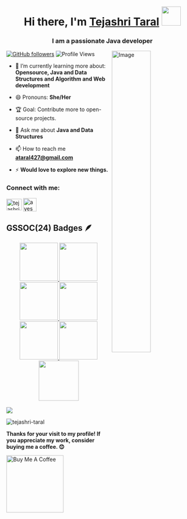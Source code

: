 <h1 align="center"> Hi there, I'm <a href="https://www.linkedin.com/in/tejashri-taral-5006a82a0/">Tejashri Taral</a> <img src="https://github.com/Anmol-Baranwal/Cool-GIFs-For-GitHub/assets/74038190/7bb1e704-6026-48f9-8435-2f4d40101348" height="50" />

<h3 align="center">I am a passionate Java developer</h3>
<picture>
  <img src="https://user-images.githubusercontent.com/74038190/221352975-94759904-aa4c-4032-a8ab-b546efb9c478.gif" align="right" width="45%" alt="Image">
</picture>

  [![GitHub followers](https://img.shields.io/github/followers/Tejashri-Taral?label=Follow&style=social)](https://github.com/Tejashri-Taral)
  ![Profile Views](https://komarev.com/ghpvc/?username=Tejashri-Taral&color=blue)

- 🌱 I’m currently learning more about: **Opensource, Java and Data Structures and Algorithm and Web development**

- 😄 Pronouns: **She/Her**

- 🏆 Goal: Contribute more to open-source projects.

- 💬 Ask me about **Java and Data Structures**

- 📫 How to reach me **ataral427@gmail.com**

- ⚡ **Would love to explore new things.**

<h3 align="left">Connect with me: </h3>
<p align="left">
<a href="https://www.linkedin.com/in/tejashri-taral-5006a82a0/" target="blank"><img align="center" src="https://raw.githubusercontent.com/rahuldkjain/github-profile-readme-generator/master/src/images/icons/Social/linked-in-alt.svg" alt="tejashri" height="30" width="40"/></a>
<a href="https://x.com/Tejashri_10?t=SWxALwKxy-nVrTcbYTFUcA&s=08" target="blank"><img align="center" src="https://img.freepik.com/free-vector/new-2023-twitter-logo-x-icon-design_1017-45418.jpg?size=626&ext=jpg&ga=GA1.1.178925768.1724532042&semt=ais_hybrid" alt="ayeshaquazi1" height="35" width="35" /></a>
</p>
  
## GSSOC(24) Badges 🪶
<div style='display:flex; align-items:center; gap: 10px;' align='center'><a href="https://gssoc.girlscript.tech/leaderboard">
<img src="https://raw.githubusercontent.com/GSSoC24/Postman-Challenge/main/docs/assets/Postman%20White.png" width="100px" height="100px" />
  <img src="https://raw.githubusercontent.com/GSSoC24/Postman-Challenge/main/docs/assets/1.png" width="100px" height="100px" />
  <img src="https://raw.githubusercontent.com/GSSoC24/Postman-Challenge/main/docs/assets/2.png" width="100px" height="100px" />
  <img src="https://raw.githubusercontent.com/GSSoC24/Postman-Challenge/main/docs/assets/3.png" width="100px" height="100px" />
  <img src="https://raw.githubusercontent.com/GSSoC24/Postman-Challenge/main/docs/assets/4.png" width="100px" height="100px" />
  <img src="https://raw.githubusercontent.com/GSSoC24/Postman-Challenge/main/docs/assets/5.png" width="100px" height="100px" />
  <img src="https://raw.githubusercontent.com/GSSoC24/Postman-Challenge/main/docs/assets/6.png" width="105px" height="105px" /></a>
</div>
<br>
<img  src="https://github-readme-stats.vercel.app/api?username=tejashri-taral&&show_icons=true&theme=tokyonight"/>

<p><img align="center" src="https://github-readme-streak-stats.herokuapp.com/?user=tejashri-taral&theme=tokyonight" alt="tejashri-taral"/></p>

<p align="corner">
  <b>Thanks for your visit to my profile! If you appreciate my work, consider buying me a coffee. 😊</b>
</p>

<p align="corner">
  <a href="https://buymeacoffee.com/Tejashri" target="_blank">
    <img src="https://cdn.buymeacoffee.com/buttons/v2/default-yellow.png" alt="Buy Me A Coffee" width="150"/>
  </a>
</p>


